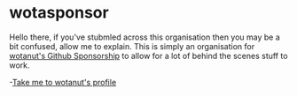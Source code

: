 # wotasponsor

Hello there, if you've stubmled across this organisation then you may be a bit confused, allow me to explain. This is simply an organisation for [wotanut's Github Sponsorship](https://github.com/wotanut/sponsors) to allow for a lot of behind the scenes stuff to work.

-[Take me to wotanut's profile](https://github.com/wotanut)
